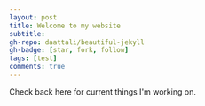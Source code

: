 ```yaml
---
layout: post
title: Welcome to my website
subtitle:  
gh-repo: daattali/beautiful-jekyll
gh-badge: [star, fork, follow]
tags: [test]
comments: true
---
```


Check back here for current things I'm working on. 
